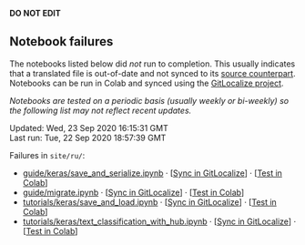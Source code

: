 __DO NOT EDIT__

## Notebook failures

The notebooks listed below did *not* run to completion. This usually indicates
that a translated file is out-of-date and not synced to its
[source counterpart](../en-snapshot/). Notebooks can be run in Colab and synced
using the [GitLocalize project](https://gitlocalize.com/tensorflow/docs-l10n).

*Notebooks are tested on a periodic basis (usually weekly or bi-weekly) so the
following list may not reflect recent updates.*

Updated: Wed, 23 Sep 2020 16:15:31 GMT<br/>
Last run: Tue, 22 Sep 2020 18:57:39 GMT

Failures in <code>site/ru/</code>:

* [guide/keras/save_and_serialize.ipynb](https://github.com/tensorflow/docs-l10n/blob/master/site/ru/guide/keras/save_and_serialize.ipynb) · [[Sync in GitLocalize](https://gitlocalize.com/repo/4592/ru/site/en-snapshot/guide/keras/save_and_serialize.ipynb)] · [[Test in Colab](https://colab.research.google.com/github/tensorflow/docs-l10n/blob/master/site/ru/guide/keras/save_and_serialize.ipynb)]
* [guide/migrate.ipynb](https://github.com/tensorflow/docs-l10n/blob/master/site/ru/guide/migrate.ipynb) · [[Sync in GitLocalize](https://gitlocalize.com/repo/4592/ru/site/en-snapshot/guide/migrate.ipynb)] · [[Test in Colab](https://colab.research.google.com/github/tensorflow/docs-l10n/blob/master/site/ru/guide/migrate.ipynb)]
* [tutorials/keras/save_and_load.ipynb](https://github.com/tensorflow/docs-l10n/blob/master/site/ru/tutorials/keras/save_and_load.ipynb) · [[Sync in GitLocalize](https://gitlocalize.com/repo/4592/ru/site/en-snapshot/tutorials/keras/save_and_load.ipynb)] · [[Test in Colab](https://colab.research.google.com/github/tensorflow/docs-l10n/blob/master/site/ru/tutorials/keras/save_and_load.ipynb)]
* [tutorials/keras/text_classification_with_hub.ipynb](https://github.com/tensorflow/docs-l10n/blob/master/site/ru/tutorials/keras/text_classification_with_hub.ipynb) · [[Sync in GitLocalize](https://gitlocalize.com/repo/4592/ru/site/en-snapshot/tutorials/keras/text_classification_with_hub.ipynb)] · [[Test in Colab](https://colab.research.google.com/github/tensorflow/docs-l10n/blob/master/site/ru/tutorials/keras/text_classification_with_hub.ipynb)]

